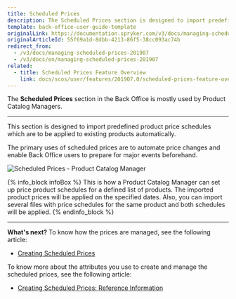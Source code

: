 ```yaml
---
title: Scheduled Prices
description: The Scheduled Prices section is designed to import predefined product price schedules which are to be applied to existing products automatically in the future.
template: back-office-user-guide-template
originalLink: https://documentation.spryker.com/v3/docs/managing-scheduled-prices-201907
originalArticleId: 55f69a1d-8dbb-4213-86f5-38cc093ac74b
redirect_from:
  - /v3/docs/managing-scheduled-prices-201907
  - /v3/docs/en/managing-scheduled-prices-201907
related:
  - title: Scheduled Prices Feature Overview
    link: docs/scos/user/features/201907.0/scheduled-prices-feature-overview.html
---
```


The **Scheduled Prices** section in the Back Office is mostly used by Product Catalog Managers.
***
This section is designed to import predefined product price schedules which are to be applied to existing products automatically.

The primary uses of scheduled prices are to automate price changes and enable Back Office users to prepare for major events beforehand.

![Scheduled Prices - Product Catalog Manager](https://spryker.s3.eu-central-1.amazonaws.com/docs/User+Guides/Back+Office+User+Guides/Price/Scheduled+Prices/scheduled-prices-section.png)

{% info_block infoBox %}
This is how a Product Catalog Manager can set up price product schedules for a defined list of products. The imported product prices will be applied on the specified dates. Also, you can import several files with price schedules for the same product and both schedules will be applied.
{% endinfo_block %}
***
**What's next?**
To know how the prices are managed, see the following article:
* [Creating Scheduled Prices](/docs/scos/user/back-office-user-guides/{{page.version}}/catalog/scheduled-prices/creating-scheduled-prices.html)

To know more about the attributes you use to create and manage the scheduled prices, see the following article:
* [Creating Scheduled Prices: Reference Information](/docs/scos/user/back-office-user-guides/{{page.version}}/catalog/scheduled-prices/references/scheduled-prices-reference-information.html)
